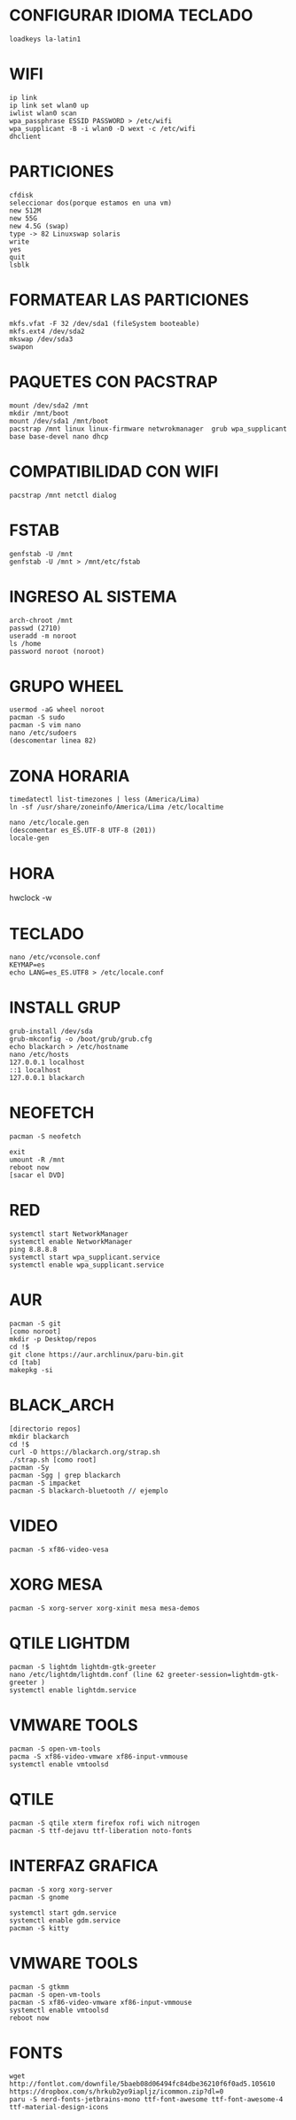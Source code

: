 # CONFIGURAR IDIOMA TECLADO
```
loadkeys la-latin1
```

# WIFI
```
ip link
ip link set wlan0 up
iwlist wlan0 scan
wpa_passphrase ESSID PASSWORD > /etc/wifi
wpa_supplicant -B -i wlan0 -D wext -c /etc/wifi
dhclient
```

# PARTICIONES
```
cfdisk
seleccionar dos(porque estamos en una vm)
new 512M
new 55G
new 4.5G (swap)
type -> 82 Linuxswap solaris
write
yes
quit
lsblk
```

# FORMATEAR LAS PARTICIONES
```
mkfs.vfat -F 32 /dev/sda1 (fileSystem booteable)
mkfs.ext4 /dev/sda2
mkswap /dev/sda3
swapon
```

# PAQUETES CON PACSTRAP
```
mount /dev/sda2 /mnt
mkdir /mnt/boot
mount /dev/sda1 /mnt/boot
pacstrap /mnt linux linux-firmware netwrokmanager  grub wpa_supplicant base base-devel nano dhcp
```

# COMPATIBILIDAD CON WIFI
```
pacstrap /mnt netctl dialog
```

# FSTAB
```
genfstab -U /mnt
genfstab -U /mnt > /mnt/etc/fstab
```

# INGRESO AL SISTEMA
```
arch-chroot /mnt
passwd (2710)
useradd -m noroot
ls /home
password noroot (noroot)
```

# GRUPO WHEEL
```
usermod -aG wheel noroot
pacman -S sudo
pacman -S vim nano
nano /etc/sudoers
(descomentar linea 82)
```

# ZONA HORARIA
```
timedatectl list-timezones | less (America/Lima)
ln -sf /usr/share/zoneinfo/America/Lima /etc/localtime
```

```
nano /etc/locale.gen
(descomentar es_ES.UTF-8 UTF-8 (201))
locale-gen
```

# HORA
hwclock -w

# TECLADO
```
nano /etc/vconsole.conf 
KEYMAP=es
echo LANG=es_ES.UTF8 > /etc/locale.conf
```

# INSTALL GRUP
```
grub-install /dev/sda
grub-mkconfig -o /boot/grub/grub.cfg
echo blackarch > /etc/hostname
nano /etc/hosts
127.0.0.1 localhost
::1	localhost
127.0.0.1 blackarch
```

# NEOFETCH
```
pacman -S neofetch

exit
umount -R /mnt
reboot now
[sacar el DVD]
```

# RED
```
systemctl start NetworkManager
systemctl enable NetworkManager
ping 8.8.8.8
systemctl start wpa_supplicant.service
systemctl enable wpa_supplicant.service
```

# AUR
```
pacman -S git
[como noroot]
mkdir -p Desktop/repos
cd !$
git clone https://aur.archlinux/paru-bin.git
cd [tab]
makepkg -si
```

# BLACK_ARCH
```
[directorio repos]
mkdir blackarch
cd !$
curl -O https://blackarch.org/strap.sh
./strap.sh [como root]
pacman -Sy
pacman -Sgg | grep blackarch
pacman -S impacket
pacman -S blackarch-bluetooth // ejemplo
```

# VIDEO
```
pacman -S xf86-video-vesa
```

# XORG MESA
```
pacman -S xorg-server xorg-xinit mesa mesa-demos
```

# QTILE LIGHTDM
```
pacman -S lightdm lightdm-gtk-greeter
nano /etc/lightdm/lightdm.conf (line 62 greeter-session=lightdm-gtk-greeter )
systemctl enable lightdm.service
```

# VMWARE TOOLS
```
pacman -S open-vm-tools
pacma -S xf86-video-vmware xf86-input-vmmouse
systemctl enable vmtoolsd
```

# QTILE
```
pacman -S qtile xterm firefox rofi wich nitrogen
pacman -S ttf-dejavu ttf-liberation noto-fonts
```

# INTERFAZ GRAFICA
```
pacman -S xorg xorg-server
pacman -S gnome
```

```
systemctl start gdm.service
systemctl enable gdm.service
pacman -S kitty
```

# VMWARE TOOLS
```
pacman -S gtkmm
pacman -S open-vm-tools
pacman -S xf86-video-vmware xf86-input-vmmouse
systemctl enable vmtoolsd
reboot now

```

# FONTS
```
wget http://fontlot.com/downfile/5baeb08d06494fc84dbe36210f6f0ad5.105610
https://dropbox.com/s/hrkub2yo9iapljz/icommon.zip?dl=0
paru -S nerd-fonts-jetbrains-mono ttf-font-awesome ttf-font-awesome-4 ttf-material-design-icons
```





